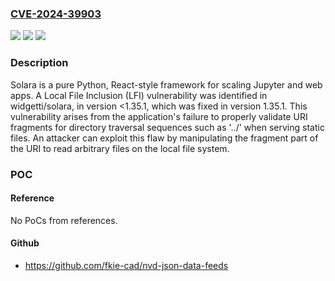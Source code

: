 ### [CVE-2024-39903](https://cve.mitre.org/cgi-bin/cvename.cgi?name=CVE-2024-39903)
![](https://img.shields.io/static/v1?label=Product&message=solara&color=blue)
![](https://img.shields.io/static/v1?label=Version&message=%3D%20%3C%201.35.1%20&color=brighgreen)
![](https://img.shields.io/static/v1?label=Vulnerability&message=CWE-22%3A%20Improper%20Limitation%20of%20a%20Pathname%20to%20a%20Restricted%20Directory%20('Path%20Traversal')&color=brighgreen)

### Description

Solara is a pure Python, React-style framework for scaling Jupyter and web apps. A Local File Inclusion (LFI) vulnerability was identified in widgetti/solara, in version <1.35.1, which was fixed in version 1.35.1. This vulnerability arises from the application's failure to properly validate URI fragments for directory traversal sequences such as '../' when serving static files. An attacker can exploit this flaw by manipulating the fragment part of the URI to read arbitrary files on the local file system.

### POC

#### Reference
No PoCs from references.

#### Github
- https://github.com/fkie-cad/nvd-json-data-feeds

